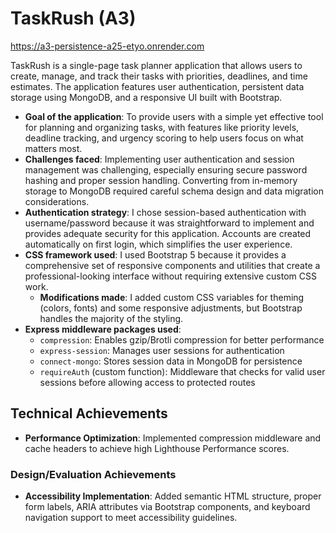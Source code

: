 # TaskRush (A3)

https://a3-persistence-a25-etyo.onrender.com

TaskRush is a single-page task planner application that allows users to create, manage, and track their tasks with priorities, deadlines, and time estimates. The application features user authentication, persistent data storage using MongoDB, and a responsive UI built with Bootstrap.

- **Goal of the application**: To provide users with a simple yet effective tool for planning and organizing tasks, with features like priority levels, deadline tracking, and urgency scoring to help users focus on what matters most.
- **Challenges faced**: Implementing user authentication and session management was challenging, especially ensuring secure password hashing and proper session handling. Converting from in-memory storage to MongoDB required careful schema design and data migration considerations.
- **Authentication strategy**: I chose session-based authentication with username/password because it was straightforward to implement and provides adequate security for this application. Accounts are created automatically on first login, which simplifies the user experience.
- **CSS framework used**: I used Bootstrap 5 because it provides a comprehensive set of responsive components and utilities that create a professional-looking interface without requiring extensive custom CSS work.
  - **Modifications made**: I added custom CSS variables for theming (colors, fonts) and some responsive adjustments, but Bootstrap handles the majority of the styling.
- **Express middleware packages used**:
  - `compression`: Enables gzip/Brotli compression for better performance
  - `express-session`: Manages user sessions for authentication
  - `connect-mongo`: Stores session data in MongoDB for persistence
  - `requireAuth` (custom function): Middleware that checks for valid user sessions before allowing access to protected routes

## Technical Achievements

- **Performance Optimization**: Implemented compression middleware and cache headers to achieve high Lighthouse Performance scores.

### Design/Evaluation Achievements

- **Accessibility Implementation**: Added semantic HTML structure, proper form labels, ARIA attributes via Bootstrap components, and keyboard navigation support to meet accessibility guidelines.
